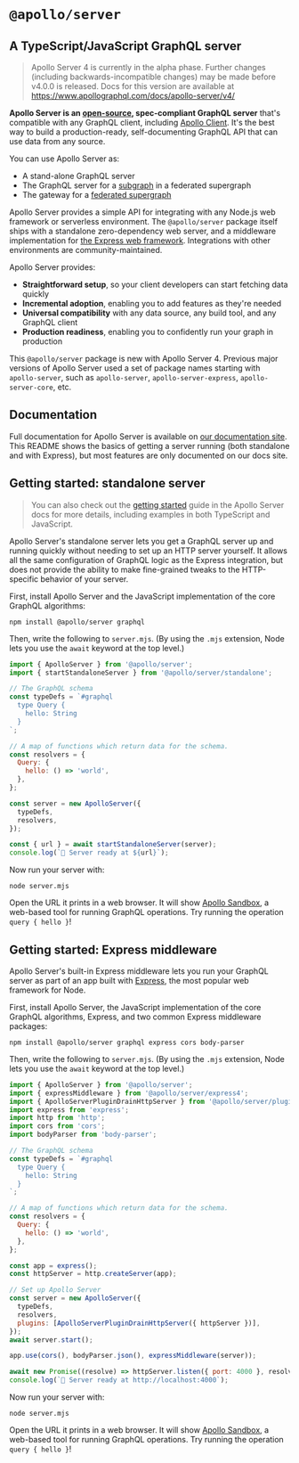 # `@apollo/server`

## A TypeScript/JavaScript GraphQL server

> Apollo Server 4 is currently in the alpha phase. Further changes (including backwards-incompatible changes) may be made before v4.0.0 is released. Docs for this version are available at https://www.apollographql.com/docs/apollo-server/v4/

**Apollo Server is an [open-source](https://github.com/apollographql/apollo-server), spec-compliant GraphQL server** that's compatible with any GraphQL client, including [Apollo Client](https://www.apollographql.com/docs/react). It's the best way to build a production-ready, self-documenting GraphQL API that can use data from any source.

You can use Apollo Server as:

- A stand-alone GraphQL server
- The GraphQL server for a [subgraph](https://www.apollographql.com/docs/federation/subgraphs/) in a federated supergraph
- The gateway for a [federated supergraph](https://www.apollographql.com/docs/federation/)

Apollo Server provides a simple API for integrating with any Node.js web framework or serverless environment. The `@apollo/server` package itself ships with a standalone zero-dependency web server, and a middleware implementation for [the Express web framework](https://expressjs.com/). Integrations with other environments are community-maintained.

Apollo Server provides:

- **Straightforward setup**, so your client developers can start fetching data quickly
- **Incremental adoption**, enabling you to add features as they're needed
- **Universal compatibility** with any data source, any build tool, and any GraphQL client
- **Production readiness**, enabling you to confidently run your graph in production

This `@apollo/server` package is new with Apollo Server 4. Previous major versions of Apollo Server used a set of package names starting with `apollo-server`, such as `apollo-server`, `apollo-server-express`, `apollo-server-core`, etc.

## Documentation

Full documentation for Apollo Server is available on [our documentation site](https://www.apollographql.com/docs/apollo-server/). This README shows the basics of getting a server running (both standalone and with Express), but most features are only documented on our docs site.

## Getting started: standalone server

> You can also check out the [getting started](https://www.apollographql.com/docs/apollo-server/getting-started) guide in the Apollo Server docs for more details, including examples in both TypeScript and JavaScript.

Apollo Server's standalone server lets you get a GraphQL server up and running quickly without needing to set up an HTTP server yourself. It allows all the same configuration of GraphQL logic as the Express integration, but does not provide the ability to make fine-grained tweaks to the HTTP-specific behavior of your server.

First, install Apollo Server and the JavaScript implementation of the core GraphQL algorithms:

```
npm install @apollo/server graphql
```

Then, write the following to `server.mjs`. (By using the `.mjs` extension, Node lets you use the `await` keyword at the top level.)

```js
import { ApolloServer } from '@apollo/server';
import { startStandaloneServer } from '@apollo/server/standalone';

// The GraphQL schema
const typeDefs = `#graphql
  type Query {
    hello: String
  }
`;

// A map of functions which return data for the schema.
const resolvers = {
  Query: {
    hello: () => 'world',
  },
};

const server = new ApolloServer({
  typeDefs,
  resolvers,
});

const { url } = await startStandaloneServer(server);
console.log(`🚀 Server ready at ${url}`);
```

Now run your server with:

```
node server.mjs
```

Open the URL it prints in a web browser. It will show [Apollo Sandbox](https://www.apollographql.com/docs/studio/explorer/sandbox/), a web-based tool for running GraphQL operations. Try running the operation `query { hello }`!

## Getting started: Express middleware

Apollo Server's built-in Express middleware lets you run your GraphQL server as part of an app built with [Express](https://expressjs.com/), the most popular web framework for Node.

First, install Apollo Server, the JavaScript implementation of the core GraphQL algorithms, Express, and two common Express middleware packages:

```
npm install @apollo/server graphql express cors body-parser
```

Then, write the following to `server.mjs`. (By using the `.mjs` extension, Node lets you use the `await` keyword at the top level.)

```js
import { ApolloServer } from '@apollo/server';
import { expressMiddleware } from '@apollo/server/express4';
import { ApolloServerPluginDrainHttpServer } from '@apollo/server/plugin/drainHttpServer';
import express from 'express';
import http from 'http';
import cors from 'cors';
import bodyParser from 'body-parser';

// The GraphQL schema
const typeDefs = `#graphql
  type Query {
    hello: String
  }
`;

// A map of functions which return data for the schema.
const resolvers = {
  Query: {
    hello: () => 'world',
  },
};

const app = express();
const httpServer = http.createServer(app);

// Set up Apollo Server
const server = new ApolloServer({
  typeDefs,
  resolvers,
  plugins: [ApolloServerPluginDrainHttpServer({ httpServer })],
});
await server.start();

app.use(cors(), bodyParser.json(), expressMiddleware(server));

await new Promise((resolve) => httpServer.listen({ port: 4000 }, resolve));
console.log(`🚀 Server ready at http://localhost:4000`);
```

Now run your server with:

```
node server.mjs
```

Open the URL it prints in a web browser. It will show [Apollo Sandbox](https://www.apollographql.com/docs/studio/explorer/sandbox/), a web-based tool for running GraphQL operations. Try running the operation `query { hello }`!
